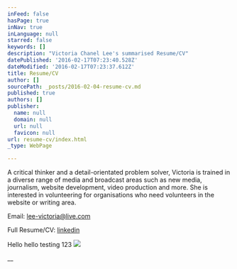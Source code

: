 ```yaml
---
inFeed: false
hasPage: true
inNav: true
inLanguage: null
starred: false
keywords: []
description: "Victoria Chanel Lee's summarised Resume/CV"
datePublished: '2016-02-17T07:23:40.528Z'
dateModified: '2016-02-17T07:23:37.612Z'
title: Resume/CV
author: []
sourcePath: _posts/2016-02-04-resume-cv.md
published: true
authors: []
publisher:
  name: null
  domain: null
  url: null
  favicon: null
url: resume-cv/index.html
_type: WebPage

---
```

A critical thinker and a detail-orientated problem solver, Victoria is trained in a diverse range of media and broadcast areas such as new media, journalism, website development, video production and more. She is interested in volunteering for organisations who need volunteers in the website or writing area.

Email: [lee-victoria@live.com][0]

Full Resume/CV: [linkedin][1]

Hello hello testing 123
![](https://s3-us-west-2.amazonaws.com/the-grid-img/p/72e292cf6512341a90974993b384609792395c76.jpg)

__

[0]: mailto:lee-victoria@live.com
[1]: https://www.linkedin.com/in/victoriachanellee